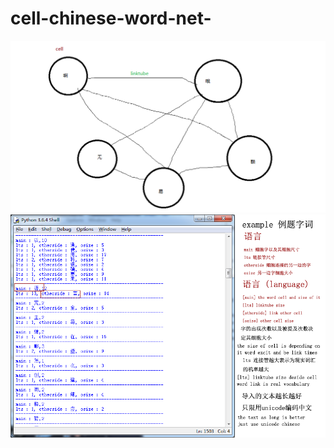 # cell-chinese-word-net-
![image](https://github.com/Gameplayer0928/cell-chinese-word-net-/blob/master/celltube.png)
![image](https://github.com/Gameplayer0928/cell-chinese-word-net-/blob/master/cellcellcell.png)

